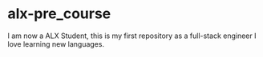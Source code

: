 # alx-pre_course
I am now a ALX Student, this is my first repository as a full-stack engineer
I love learning new languages.
